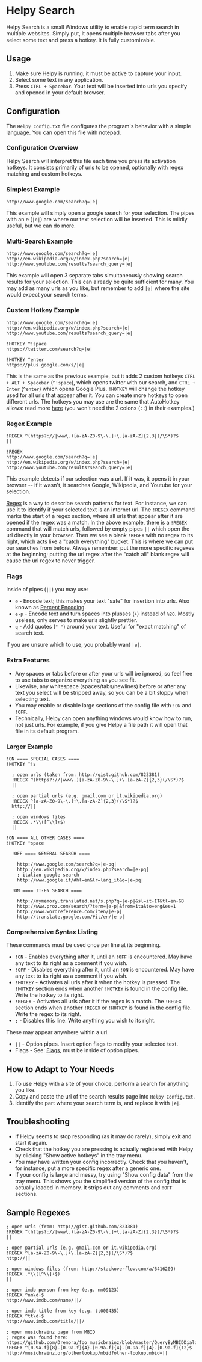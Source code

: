 # Helpy Search

Helpy Search is a small Windows utility to enable rapid term search in multiple websites. Simply put, it opens multiple browser tabs after you select some text and press a hotkey. It is fully customizable.

## Usage

1. Make sure Helpy is running; it must be active to capture your input.
2. Select some text in any application.
3. Press `CTRL + Spacebar`. Your text will be inserted into urls you specify and opened in your default browser.

## Configuration

The `Helpy Config.txt` file configures the program's behavior with a simple language. You can open this file with notepad.

### Configuration Overview

Helpy Search will interpret this file each time you press its activation hotkeys. It consists primarily of urls to be opened, optionally with regex matching and custom hotkeys.

### Simplest Example

```
http://www.google.com/search?q=|e|
```

This example will simply open a google search for your selection. The pipes with an e (`|e|`) are where our text selection will be inserted. This is mildly useful, but we can do more.

### Multi-Search Example

```
http://www.google.com/search?q=|e|
http://en.wikipedia.org/w/index.php?search=|e|
http://www.youtube.com/results?search_query=|e|
```

This example will open 3 separate tabs simultaneously showing search results for your selection. This can already be quite sufficient for many. You may add as many urls as you like, but remember to add `|e|` where the site would expect your search terms.

### Custom Hotkey Example

```
http://www.google.com/search?q=|e|
http://en.wikipedia.org/w/index.php?search=|e|
http://www.youtube.com/results?search_query=|e|

!HOTKEY ^!space
https://twitter.com/search?q=|e|

!HOTKEY ^enter
https://plus.google.com/s/|e|
```

This is the same as the previous example, but it adds 2 custom hotkeys `CTRL + ALT + Spacebar` (`^!space`), which opens twitter with our search, and `CTRL + Enter` (`^enter`) which opens Google Plus. `!HOTKEY` will change the hotkey used for all urls that appear after it. You can create more hotkeys to open different urls. The hotkeys you may use are the same that AutoHotkey allows: read more [here](http://www.autohotkey.com/docs/Hotkeys.htm) (you won't need the 2 colons (`::`) in their examples.)

### Regex Example

```
!REGEX ^(https?://|www\.)[a-zA-Z0-9\-\.]+\.[a-zA-Z]{2,3}(/\S*)?$
||

!REGEX
http://www.google.com/search?q=|e|
http://en.wikipedia.org/w/index.php?search=|e|
http://www.youtube.com/results?search_query=|e|
```

This example detects if our selection was a url. If it was, it opens it in your browser -- if it wasn't, it searches Google, Wikipedia, and Youtube for your selection.

[Regex](http://en.wikipedia.org/wiki/Regular_expression) is a way to describe search patterns for text. For instance, we can use it to identify if your selected text is an internet url. The `!REGEX` command marks the start of a regex section, where all urls that appear after it are opened if the regex was a match. In the above example, there is a `!REGEX` command that will match urls, followed by empty pipes `||` which open the url directly in your browser. Then we see a blank `!REGEX` with no regex to its right, which acts like a "catch everything" bucket. This is where we can put our searches from before. Always remember: put the more specific regexes at the beginning; putting the url regex after the "catch all" blank regex will cause the url regex to never trigger.

### Flags

Inside of pipes (`||`) you may use:

- `e` - Encode text; this makes your text "safe" for insertion into urls. Also known as [Percent Encoding](http://en.wikipedia.org/wiki/Percent-encoding).
- `e-p` - Encode text and turn spaces into plusses (`+`) instead of `%20`. Mostly useless, only serves to make urls slightly prettier.
- `q` - Add quotes (`" "`) around your text. Useful for "exact matching" of search text.

If you are unsure which to use, you probably want `|e|`.

### Extra Features

- Any spaces or tabs before or after your urls will be ignored, so feel free to use tabs to organize everything as you see fit.
- Likewise, any whitespace (spaces/tabs/newlines) before or after any text you select will be stripped away, so you can be a bit sloppy when selecting text.
- You may enable or disable large sections of the config file with `!ON` and `!OFF`.
- Technically, Helpy can open anything windows would know how to run, not just urls. For example, if you give Helpy a file path it will open that file in its default program.

### Larger Example

```
!ON ==== SPECIAL CASES ====
!HOTKEY ^!s
  
  ; open urls (taken from: http://gist.github.com/823381)
  !REGEX ^(https?://|www\.)[a-zA-Z0-9\-\.]+\.[a-zA-Z]{2,3}(/\S*)?$
  ||
    
  ; open partial urls (e.g. gmail.com or it.wikipedia.org)
  !REGEX ^[a-zA-Z0-9\-\.]+\.[a-zA-Z]{2,3}(/\S*)?$
  http://||
  
  ; open windows files
  !REGEX .*\\([^\\]+$)
  ||

!ON ==== ALL OTHER CASES ====
!HOTKEY ^space

  !OFF ==== GENERAL SEARCH ====
    
    http://www.google.com/search?q=|e-pq|
    http://en.wikipedia.org/w/index.php?search=|e-pq|
    ; italian google search
    http://www.google.it/#hl=en&lr=lang_it&q=|e-pq|

  !ON ==== IT-EN SEARCH ====

    http://mymemory.translated.net/s.php?q=|e-p|&sl=it-IT&tl=en-GB
    http://www.proz.com/search/?term=|e-p|&from=ita&to=eng&es=1
    http://www.wordreference.com/iten/|e-p|
    http://translate.google.com/#it/en/|e-p|
```

### Comprehensive Syntax Listing

These commands must be used once per line at its beginning.

- `!ON` - Enables everything after it, until an `!OFF` is encountered. May have any text to its right as a comment if you wish.
- `!OFF` - Disables everything after it, until an `!ON` is encountered. May have any text to its right as a comment if you wish.
- `!HOTKEY` - Activates all urls after it when the hotkey is pressed. The `!HOTKEY` section ends when another `!HOTKEY` is found in the config file. Write the hotkey to its right.
- `!REGEX` - Activates all urls after it if the regex is a match. The `!REGEX` section ends when another `!REGEX` or `!HOTKEY` is found in the config file. Write the regex to its right.
- `;` - Disables this line. Write anything you wish to its right.

These may appear anywhere within a url.

- `||` - Option pipes. Insert option flags to modify your selected text.
- Flags - See: [Flags](#flags), must be inside of option pipes.

## How to Adapt to Your Needs

1. To use Helpy with a site of your choice, perform a search for anything you like.
2. Copy and paste the url of the search results page into `Helpy Config.txt`.
3. Identify the part where your search term is, and replace it with `|e|`.

## Troubleshooting

- If Helpy seems to stop responding (as it may do rarely), simply exit and start it again.
- Check that the hotkey you are pressing is actually registered with Helpy by clicking "Show active hotkeys" in the tray menu.
- You may have written your config incorrectly. Check that you haven't, for instance, put a more specific regex after a generic one.
- If your config is large and messy, try using "Show config data" from the tray menu. This shows you the simplified version of the config that is actually loaded in memory. It strips out any comments and `!OFF` sections.

## Sample Regexes

```
; open urls (from: http://gist.github.com/823381)
!REGEX ^(https?://|www\.)[a-zA-Z0-9\-\.]+\.[a-zA-Z]{2,3}(/\S*)?$
||
  
; open partial urls (e.g. gmail.com or it.wikipedia.org)
!REGEX ^[a-zA-Z0-9\-\.]+\.[a-zA-Z]{2,3}(/\S*)?$
http://||

; open windows files (from: http://stackoverflow.com/a/6416209)
!REGEX .*\\([^\\]+$)
||

; open imdb person from key (e.g. nm09123)
!REGEX ^nm\d+$
http://www.imdb.com/name/||/

; open imdb title from key (e.g. tt000435)
!REGEX ^tt\d+$
http://www.imdb.com/title/||/

; open musicbrainz page from MBID
; regex was found here: https://github.com/Dremora/foo_musicbrainz/blob/master/QueryByMBIDDialog.h
!REGEX ^[0-9a-f]{8}-[0-9a-f]{4}-[0-9a-f]{4}-[0-9a-f]{4}-[0-9a-f]{12}$
http://musicbrainz.org/otherlookup/mbid?other-lookup.mbid=||
```
